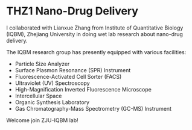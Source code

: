 # THZ1 Nano-Drug Delivery

I collaborated with Lianxue Zhang from Institute of Quantitative Biology (IQBM), Zhejiang University in doing wet lab research about nano-drug delivery. 

The IQBM research group has presently equipped with various facilities:

- Particle Size Analyzer
- Surface Plasmon Resonance (SPR) Instrument
- Fluorescence-Activated Cell Sorter (FACS)
- Ultraviolet (UV) Spectroscopy
- High-Magnification Inverted Fluorescence Microscope
- Intercellular Space
- Organic Synthesis Laboratory
- Gas Chromatography-Mass Spectrometry (GC-MS) Instrument

Welcome join ZJU-IQBM lab!

